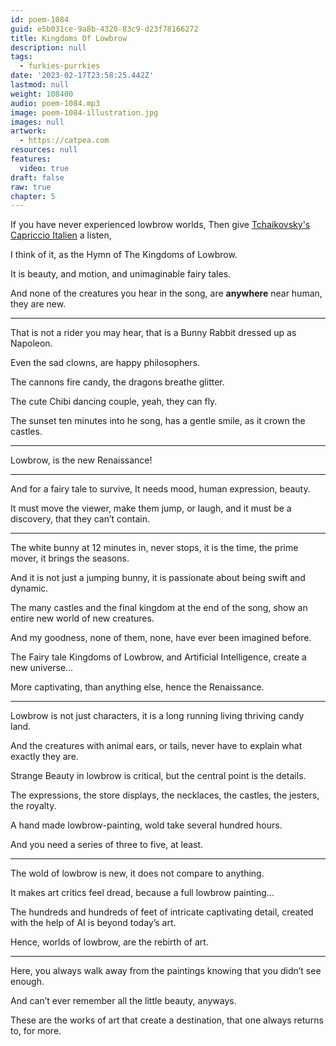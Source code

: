```yaml
---
id: poem-1084
guid: e5b031ce-9a8b-4320-83c9-d23f78166272
title: Kingdoms Of Lowbrow
description: null
tags:
  - furkies-purrkies
date: '2023-02-17T23:58:25.442Z'
lastmod: null
weight: 108400
audio: poem-1084.mp3
image: poem-1084-illustration.jpg
images: null
artwork:
  - https://catpea.com
resources: null
features:
  video: true
draft: false
raw: true
chapter: 5
---
```


If you have never experienced lowbrow worlds,
Then give [Tchaikovsky's Capriccio Italien][1] a listen,

I think of it,
as the Hymn of The Kingdoms of Lowbrow.

It is beauty, and motion,
and unimaginable fairy tales.

And none of the creatures you hear in the song,
are __anywhere__ near human, they are new.

---

That is not a rider you may hear,
that is a Bunny Rabbit dressed up as Napoleon.

Even the sad clowns,
are happy philosophers.

The cannons fire candy,
the dragons breathe glitter.

The cute Chibi dancing couple,
yeah, they can fly.

The sunset ten minutes into he song,
has a gentle smile, as it crown the castles.

---

Lowbrow,
is the new Renaissance!

---

And for a fairy tale to survive,
It needs mood, human expression, beauty.

It must move the viewer, make them jump, or laugh,
and it must be a discovery, that they can’t contain.

---

The white bunny at 12 minutes in,
never stops, it is the time, the prime mover, it brings the seasons.

And it is not just a jumping bunny,
it is passionate about being swift and dynamic.

The many castles and the final kingdom at the end of the song,
show an entire new world of new creatures.

And my goodness,
none of them, none, have ever been imagined before.

The Fairy tale Kingdoms of Lowbrow,
and Artificial Intelligence, create a new universe…

More captivating,
than anything else, hence the Renaissance.

----

Lowbrow is not just characters,
it is a long running living thriving candy land.

And the creatures with animal ears, or tails,
never have to explain what exactly they are.

Strange Beauty in lowbrow is critical,
but the central point is the details.

The expressions, the store displays,
the necklaces, the castles, the jesters, the royalty.

A hand made lowbrow-painting,
wold take several hundred hours.

And you need a series of three to five,
at least.

---

The wold of lowbrow is new,
it does not compare to anything.

It makes art critics feel dread,
because a full lowbrow painting...

The hundreds and hundreds of feet of intricate captivating detail,
created with the help of AI is beyond today’s art.

Hence, worlds of lowbrow,
are the rebirth of art.

---

Here, you always walk away from the paintings
knowing that you didn’t see enough.

And can’t ever remember all the little beauty,
anyways.

These are the works of art that create a destination,
that one always returns to, for more.

[1]: https://www.youtube.com/watch?v=dyy0p90GO2w&t=3s

